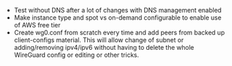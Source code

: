 * Test without DNS after a lot of changes with DNS management enabled
* Make instance type and spot vs on-demand configurable to enable use of AWS free tier
* Create wg0.conf from scratch every time and add peers from backed up client-configs material. This will allow change of subnet or adding/removing ipv4/ipv6 without having to delete the whole WireGuard config or editing or other tricks.
